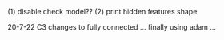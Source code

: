 (1) disable check model??
(2) print hidden features shape

20-7-22
C3 changes to fully connected ...
finally using adam ...
